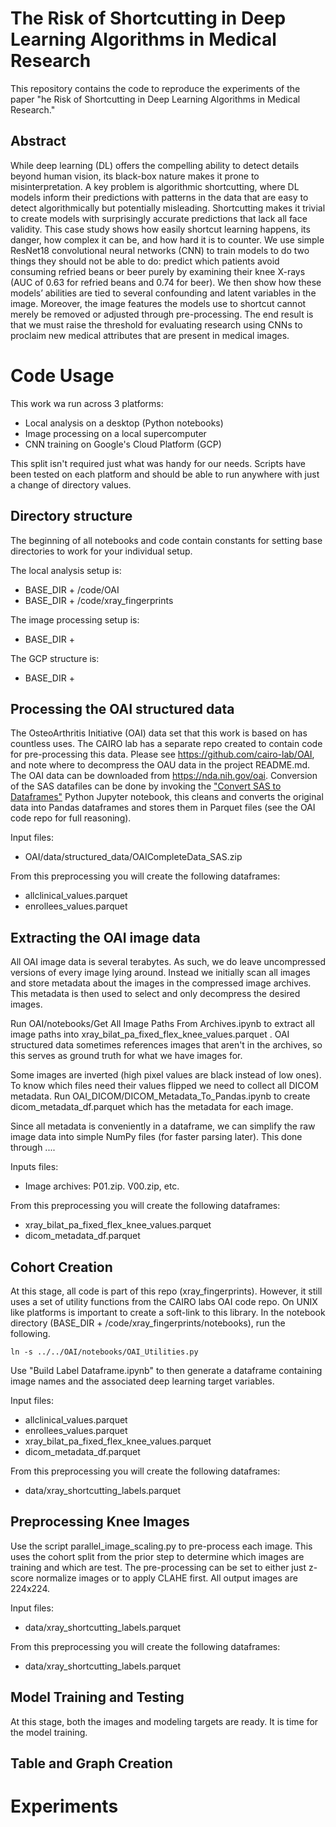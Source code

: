 # The Risk of Shortcutting in Deep Learning Algorithms in Medical Research

This repository contains the code to reproduce the experiments of the paper "he Risk of Shortcutting in Deep Learning 
Algorithms in Medical Research."

## Abstract
While deep learning (DL) offers the compelling ability to detect details beyond human vision, its black-box nature makes
it prone to misinterpretation. A key problem is algorithmic shortcutting, where DL models inform their predictions with
patterns in the data that are easy to detect algorithmically but potentially misleading. Shortcutting makes it trivial
to create models with surprisingly accurate predictions that lack all face validity. This case study shows how easily
shortcut learning happens, its danger, how complex it can be, and how hard it is to counter. We use simple ResNet18
convolutional neural networks (CNN) to train models to do two things they should not be able to do: predict which
patients avoid consuming refried beans or beer purely by examining their knee X-rays (AUC of 0.63 for refried beans and
0.74 for beer). We then show how these models’ abilities are tied to several confounding and latent variables in the
image. Moreover, the image features the models use to shortcut cannot merely be removed or adjusted through
pre-processing. The end result is that we must raise the threshold for evaluating research using CNNs to proclaim new 
medical attributes that are present in medical images.

# Code Usage

This work wa run across 3 platforms: 
* Local analysis on a desktop (Python notebooks)
* Image processing on a local supercomputer
* CNN training on Google's Cloud Platform (GCP)

This split isn't required just what was handy for our needs. Scripts have been tested on each platform and should be
able to run anywhere with just a change of directory values.

## Directory structure

The beginning of all notebooks and code contain constants for setting base directories to work for your individual 
setup. 

The local analysis setup is:
* BASE_DIR + /code/OAI 
* BASE_DIR + /code/xray_fingerprints

The image processing setup is:
* BASE_DIR +

The GCP structure is:
* BASE_DIR +

## Processing the OAI structured data

The OsteoArthritis Initiative (OAI) data set that this work is based on has countless uses. The CAIRO lab has a separate
repo created to contain code for pre-processing this data. Please see https://github.com/cairo-lab/OAI, and note where
to decompress the OAU data in the project README.md. The OAI data can be downloaded from https://nda.nih.gov/oai. 
Conversion of the SAS datafiles can be done by invoking the 
["Convert SAS to Dataframes"](https://github.com/cairo-lab/OAI/blob/main/notebooks/Convert%20SAS%20to%20Dataframes.ipynb) 
Python Jupyter notebook, this cleans and converts the original data into Pandas dataframes and stores them in Parquet
files (see the OAI code repo for full reasoning).

Input files:
* OAI/data/structured_data/OAICompleteData_SAS.zip

From this preprocessing you will create the following dataframes:
* allclinical_values.parquet
* enrollees_values.parquet

## Extracting the OAI image data

All OAI image data is several terabytes. As such, we do leave uncompressed versions of every image lying around. Instead
we initially scan all images and store metadata about the images in the compressed image archives. This metadata is then
used to select and only decompress the desired images.

Run OAI/notebooks/Get All Image Paths From Archives.ipynb to extract all image paths into xray_bilat_pa_fixed_flex_knee_values.parquet
. OAI structured data sometimes references images that aren't in the archives, so this serves as ground truth for what 
we have images for.

Some images are inverted (high pixel values are black instead of low ones). To know which files need their values
flipped we need to collect all DICOM metadata. Run OAI_DICOM/DICOM_Metadata_To_Pandas.ipynb to 
create dicom_metadata_df.parquet which has the metadata for each image.

Since all metadata is conveniently in a dataframe, we can simplify the raw image data into simple NumPy files (for
faster parsing later). This done through ....

Inputs files:
* Image archives: P01.zip. V00.zip, etc.

From this preprocessing you will create the following dataframes:
* xray_bilat_pa_fixed_flex_knee_values.parquet 
* dicom_metadata_df.parquet

## Cohort Creation

At this stage, all code is part of this repo (xray_fingerprints). However, it still uses a set of utility functions from
the CAIRO labs OAI code repo. On UNIX like platforms is important to create a soft-link to this library. In the notebook
directory (BASE_DIR + /code/xray_fingerprints/notebooks), run the following. 

`ln -s ../../OAI/notebooks/OAI_Utilities.py`

Use "Build Label Dataframe.ipynb" to then generate a dataframe containing image names and the associated deep learning
target variables. 

Input files:
* allclinical_values.parquet
* enrollees_values.parquet
* xray_bilat_pa_fixed_flex_knee_values.parquet 
* dicom_metadata_df.parquet

From this preprocessing you will create the following dataframes:
* data/xray_shortcutting_labels.parquet

## Preprocessing Knee Images

Use the script parallel_image_scaling.py to pre-process each image. This uses the cohort split from the prior step to
determine which images are training and which are test. The pre-processing can be set to either just z-score normalize 
images or to apply CLAHE first. All output images are 224x224.

Input files:
* data/xray_shortcutting_labels.parquet

From this preprocessing you will create the following dataframes:
* data/xray_shortcutting_labels.parquet

## Model Training and Testing

At this stage, both the images and modeling targets are ready. It is time for the model training.

## Table and Graph Creation

# Experiments





